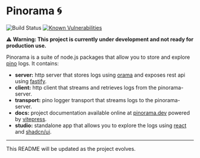 # Pinorama 🌀

![Build Status](https://github.com/pinoramajs/pinorama/actions/workflows/turbo.yml/badge.svg?branch=main)
[![Known Vulnerabilities](https://snyk.io/test/github/pinoramajs/pinorama/badge.svg)](https://snyk.io/test/github/pinoramajs/pinorama)

⚠️ **Warning: This project is currently under development and not ready for production use.**

Pinorama is a suite of node.js packages that allow you to store and explore [pino](https://getpino.io) logs. It contains:

- **server:** http server that stores logs using [orama](https://askorama.ai) and exposes rest api using [fastify](https://fastify.dev).
- **client:** http client that streams and retrieves logs from the pinorama-server.
- **transport:** pino logger transport that streams logs to the pinorama-server.
- **docs:** project documentation available online at [pinorama.dev](https://pinorama.dev) powered by [vitepress](https://vitepress.dev).
- **studio:** standalone app that allows you to explore the logs using [react](https://react.dev) and [shadcn/ui](https://ui.shadcn.com).

---

This README will be updated as the project evolves.
